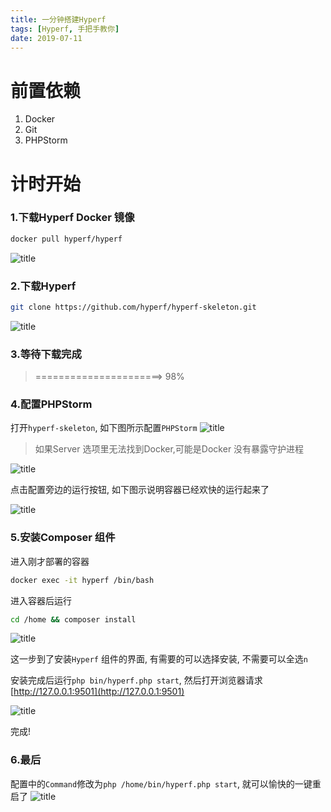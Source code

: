 ```yaml
---
title: 一分钟搭建Hyperf
tags: [Hyperf, 手把手教你]
date: 2019-07-11
---
```


# 前置依赖
1. Docker
2. Git
3. PHPStorm

# 计时开始

### 1.下载Hyperf Docker 镜像

```bash
docker pull hyperf/hyperf
```

![title](5d272e3cab6441760500347f.png)
### 2.下载Hyperf

```bash
git clone https://github.com/hyperf/hyperf-skeleton.git
```

![title](https://leanote.com/api/file/getImage?fileId=5d272edbab6441760500349c)
### 3.等待下载完成

> ======================> 98%

### 4.配置PHPStorm

打开`hyperf-skeleton`, 如下图所示配置`PHPStorm`
![title](https://leanote.com/api/file/getImage?fileId=5d273552ab644178040035bf)

> 如果Server 选项里无法找到Docker,可能是Docker 没有暴露守护进程

![title](https://leanote.com/api/file/getImage?fileId=5d2732c3ab64417804003538)

点击配置旁边的运行按钮, 如下图示说明容器已经欢快的运行起来了

![title](https://leanote.com/api/file/getImage?fileId=5d27367eab644176050035ff)

### 5.安装Composer 组件

进入刚才部署的容器

```bash
docker exec -it hyperf /bin/bash
 ```
进入容器后运行

```bash
cd /home && composer install
```

![title](https://leanote.com/api/file/getImage?fileId=5d27381cab6441760500366d)

这一步到了安装`Hyperf` 组件的界面, 有需要的可以选择安装, 不需要可以全选`n`

安装完成后运行`php bin/hyperf.php start`, 然后打开浏览器请求[http://127.0.0.1:9501](http://127.0.0.1:9501)

![title](https://leanote.com/api/file/getImage?fileId=5d273a40ab644176050036d7)

完成!
### 6.最后
配置中的`Command`修改为`php /home/bin/hyperf.php start`, 就可以愉快的一键重启了
![title](https://leanote.com/api/file/getImage?fileId=5d273b0fab6441760500370a)


